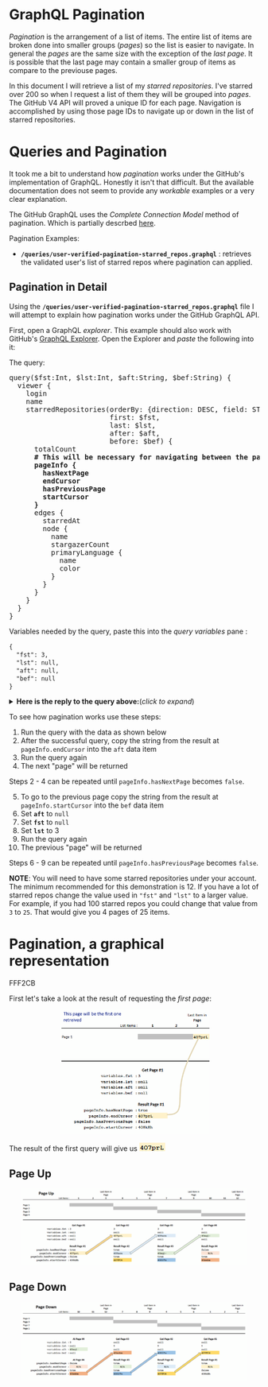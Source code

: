 # GraphQL Pagination

*Pagination* is the arrangement of a list of items. The entire list of items are broken done into smaller groups (*pages*) so the list is easier to navigate. In general the *pages* are the same size with the exception of the *last page*. It is possible that the last page may contain a smaller group of items as compare to the previouse pages.

In this document I will retrieve a list of my *starred repositories*. I've starred over 200 so when I request a list of them they will be grouped into *pages*. The GitHub V4 API will proved a unique ID for each page. Navigation is accomplished by using those page IDs to navigate up or down in the list of starred repositories.

# Queries and Pagination

It took me a bit to understand how *pagination* works under the GitHub's implementation of GraphQL. Honestly it isn't that difficult. But the available documentation does not seem to provide any *workable* examples or a very clear explanation.

The GitHub GraphQL uses the *Complete Connection Model* method of pagination. Which is partially descrbed [here](https://graphql.github.io/learn/pagination/#complete-connection-model). 

Pagination Examples:

* **`/queries/user-verified-pagination-starred_repos.graphql`** : retrieves the validated user's list of starred repos where pagination can applied.

## Pagination in Detail

Using the **`/queries/user-verified-pagination-starred_repos.graphql`** file I will attempt to explain how pagination works under the GitHub GraphQL API.

First, open a GraphQL *explorer*. This example should also work with GitHub's [GraphQL Explorer](https://docs.github.com/en/free-pro-team@latest/graphql/overview/explorer). Open the Explorer and *paste* the following into it:

The query:

<pre>
query($fst:Int, $lst:Int, $aft:String, $bef:String) {
  viewer {
    login
    name
    starredRepositories(orderBy: {direction: DESC, field: STARRED_AT},
                        first: $fst,
                        last: $lst,
                        after: $aft,
                        before: $bef) {
      totalCount<strong>
      # This will be necessary for navigating between the pages.
      pageInfo {
        hasNextPage
        endCursor
        hasPreviousPage
        startCursor
      }</strong>
      edges {
        starredAt
        node {
          name
          stargazerCount
          primaryLanguage {
            name
            color
          }
        }
      }
    }
  }
}
</pre>

Variables needed by the query, paste this into the *query variables* pane :

```
{
  "fst": 3,
  "lst": null,
  "aft": null,
  "bef": null
}
```

<details>
<summary>
<strong>Here is the reply to the query above:</strong>(<i>click to expand</i>)
</summary>
<pre>
{
  "data": {
    "viewer": {
      "login": "jxmot",
      "name": "J.Motyl",
      "starredRepositories": {
        "totalCount": 279,<strong>
        "pageInfo": {
          "hasNextPage": true,
          "endCursor": "Y3Vyc29yOnYyOpK5MjAyMC0xMi0xNFQxMTo0Mjo0My0wNjowMM4O_J02",
          "hasPreviousPage": false,
          "startCursor": "Y3Vyc29yOnYyOpK5MjAyMC0xMi0xNlQxMzoyODoyMC0wNjowMM4PAfB-"
        },</strong>
        "edges": [
          {
            "starredAt": "2020-12-16T19:28:20Z",
            "node": {
              "name": "mermaid",
              "stargazerCount": 33444,
              "primaryLanguage": {
                "name": "JavaScript",
                "color": "#f1e05a"
              }
            }
          },
          {
            "starredAt": "2020-12-16T18:59:42Z",
            "node": {
              "name": "jscompress.com",
              "stargazerCount": 239,
              "primaryLanguage": {
                "name": "HTML",
                "color": "#e34c26"
              }
            }
          },
          {
            "starredAt": "2020-12-14T17:42:43Z",
            "node": {
              "name": "prettier",
              "stargazerCount": 38397,
              "primaryLanguage": {
                "name": "JavaScript",
                "color": "#f1e05a"
              }
            }
          }
        ]
      }
    }
  }
}
</pre>
</details>

To see how pagination works use these steps:

  1) Run the query with the data as shown below
  2) After the successful query, copy the string from the result at `pageInfo.endCursor` into the `aft` data item
  3) Run the query again
  4) The next "page" will be returned

  Steps 2 - 4 can be repeated until `pageInfo.hasNextPage` 
  becomes `false`.

  5) To go to the previous page copy the string from the result at `pageInfo.startCursor` into the `bef` data item
  6) Set **`aft`** to `null`
  7) Set **`fst`** to `null`
  8) Set **`lst`** to 3
  9) Run the query again
 10) The previous "page" will be returned

  Steps 6 - 9 can be repeated until `pageInfo.hasPreviousPage` becomes `false`.

**NOTE**: You will need to have some starred repositories under your account. The minimum recommended for this demonstration is 12. If you have a lot of starred repos change the value used in `"fst"` and `"lst"` to a larger value. For example, if you had 100 starred repos you could change that value from `3` to `25`. That would give you 4 pages of 25 items.

# Pagination, a graphical representation

FFF2CB

First let's take a look at the result of requesting the *first page*:


<p align="center">
  <img src="./single-page.png" alt="" txt="" width="60%">
</p>

The result of the first query will give us <img src="./endcursor.png" alt="" txt="" width="">

## Page Up

<p align="center">
  <img src="./pagination-up.png" alt="" txt="" width="90%">
</p>

## Page Down

<p align="center">
  <img src="./pagination-down.png" alt="" txt="" width="90%">
</p>


